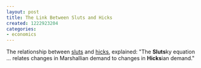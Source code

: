 ```yaml
---
layout: post
title: The Link Between Sluts and Hicks
created: 1222923204
categories:
- economics
---
```

The relationship between <a href="http://en.wikipedia.org/wiki/Slutsky_equation">sluts</a> and <a href="http://en.wikipedia.org/wiki/Hicksian_demand">hicks</a>, explained: "The <strong>Sluts</strong>ky equation ... relates changes in Marshallian demand to changes in <strong>Hicks</strong>ian demand."
